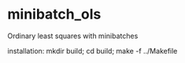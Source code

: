 # minibatch_ols
Ordinary least squares with minibatches

installation: mkdir build; cd build; make -f ../Makefile
